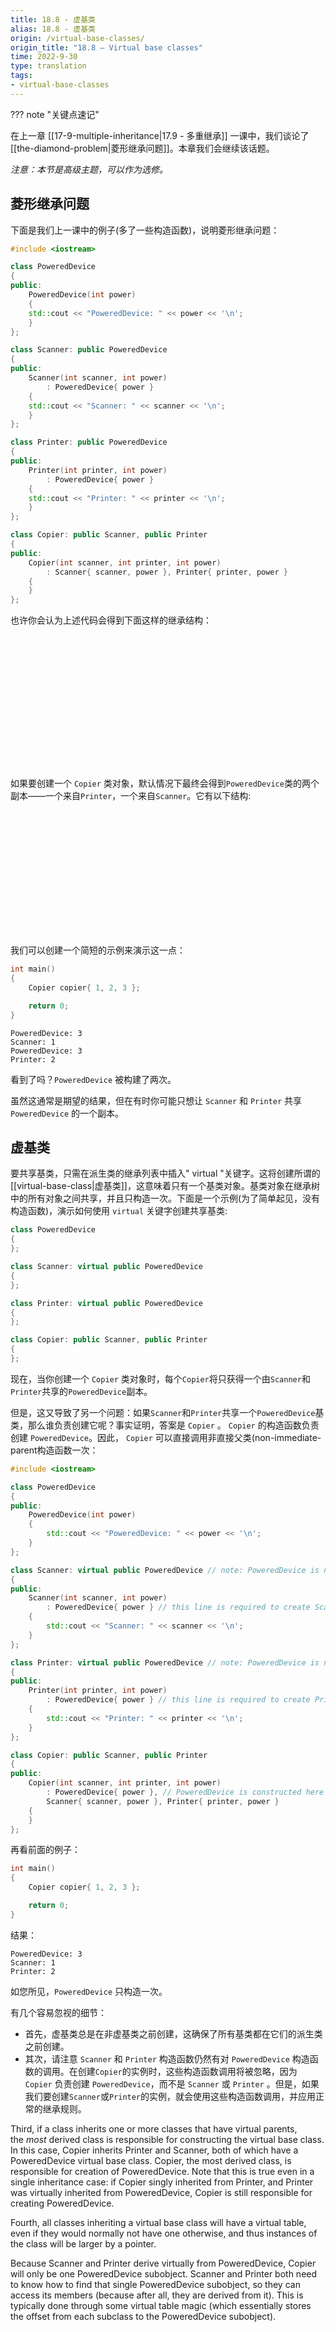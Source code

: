 ```yaml
---
title: 18.8 - 虚基类
alias: 18.8 - 虚基类
origin: /virtual-base-classes/
origin_title: "18.8 — Virtual base classes"
time: 2022-9-30
type: translation
tags:
- virtual-base-classes
---
```


??? note "关键点速记"



在上一章 [[17-9-multiple-inheritance|17.9 - 多重继承]] 一课中，我们谈论了[[the-diamond-problem|菱形继承问题]]。本章我们会继续该话题。

*注意：本节是高级主题，可以作为选修。*

## 菱形继承问题

下面是我们上一课中的例子(多了一些构造函数)，说明菱形继承问题：

```cpp
#include <iostream>

class PoweredDevice
{
public:
    PoweredDevice(int power)
    {
	std::cout << "PoweredDevice: " << power << '\n';
    }
};

class Scanner: public PoweredDevice
{
public:
    Scanner(int scanner, int power)
        : PoweredDevice{ power }
    {
	std::cout << "Scanner: " << scanner << '\n';
    }
};

class Printer: public PoweredDevice
{
public:
    Printer(int printer, int power)
        : PoweredDevice{ power }
    {
	std::cout << "Printer: " << printer << '\n';
    }
};

class Copier: public Scanner, public Printer
{
public:
    Copier(int scanner, int printer, int power)
        : Scanner{ scanner, power }, Printer{ printer, power }
    {
    }
};
```

也许你会认为上述代码会得到下面这样的继承结构：

![](data:image/svg+xml,%3Csvg%20xmlns=%22http://www.w3.org/2000/svg%22%20width=%22287%22%20height=%22213%22%3E%3C/svg%3E)

如果要创建一个 `Copier` 类对象，默认情况下最终会得到`PoweredDevice`类的两个副本——一个来自`Printer`，一个来自`Scanner`。它有以下结构:
![](data:image/svg+xml,%3Csvg%20xmlns=%22http://www.w3.org/2000/svg%22%20width=%22344%22%20height=%22213%22%3E%3C/svg%3E)

我们可以创建一个简短的示例来演示这一点：

```cpp
int main()
{
    Copier copier{ 1, 2, 3 };

    return 0;
}
```


```
PoweredDevice: 3
Scanner: 1
PoweredDevice: 3
Printer: 2
```

看到了吗？`PoweredDevice` 被构建了两次。

虽然这通常是期望的结果，但在有时你可能只想让 `Scanner` 和 `Printer` 共享 `PoweredDevice` 的一个副本。


## 虚基类

要共享基类，只需在派生类的继承列表中插入" virtual "关键字。这将创建所谓的[[virtual-base-class|虚基类]]，这意味着只有一个基类对象。基类对象在继承树中的所有对象之间共享，并且只构造一次。下面是一个示例(为了简单起见，没有构造函数)，演示如何使用 `virtual` 关键字创建共享基类:

```cpp
class PoweredDevice
{
};

class Scanner: virtual public PoweredDevice
{
};

class Printer: virtual public PoweredDevice
{
};

class Copier: public Scanner, public Printer
{
};
```

现在，当你创建一个 `Copier` 类对象时，每个`Copier`将只获得一个由`Scanner`和`Printer`共享的`PoweredDevice`副本。

但是，这又导致了另一个问题：如果`Scanner`和`Printer`共享一个`PoweredDevice`基类，那么谁负责创建它呢？事实证明，答案是 `Copier` 。 `Copier` 的构造函数负责创建 `PoweredDevice`。因此， `Copier` 可以直接调用非直接父类(non-immediate-parent构造函数一次：


```cpp
#include <iostream>

class PoweredDevice
{
public:
    PoweredDevice(int power)
    {
		std::cout << "PoweredDevice: " << power << '\n';
    }
};

class Scanner: virtual public PoweredDevice // note: PoweredDevice is now a virtual base class
{
public:
    Scanner(int scanner, int power)
        : PoweredDevice{ power } // this line is required to create Scanner objects, but ignored in this case
    {
		std::cout << "Scanner: " << scanner << '\n';
    }
};

class Printer: virtual public PoweredDevice // note: PoweredDevice is now a virtual base class
{
public:
    Printer(int printer, int power)
        : PoweredDevice{ power } // this line is required to create Printer objects, but ignored in this case
    {
		std::cout << "Printer: " << printer << '\n';
    }
};

class Copier: public Scanner, public Printer
{
public:
    Copier(int scanner, int printer, int power)
        : PoweredDevice{ power }, // PoweredDevice is constructed here
        Scanner{ scanner, power }, Printer{ printer, power }
    {
    }
};
```

再看前面的例子：

```cpp
int main()
{
    Copier copier{ 1, 2, 3 };

    return 0;
}
```

结果：

```
PoweredDevice: 3
Scanner: 1
Printer: 2
```

如您所见，`PoweredDevice` 只构造一次。

有几个容易忽视的细节：

- 首先，虚基类总是在非虚基类之前创建，这确保了所有基类都在它们的派生类之前创建。
- 其次，请注意 `Scanner` 和 `Printer` 构造函数仍然有对 `PoweredDevice` 构造函数的调用。在创建`Copier`的实例时，这些构造函数调用将被忽略，因为 `Copier` 负责创建 `PoweredDevice`，而不是 `Scanner` 或 `Printer` 。但是，如果我们要创建`Scanner`或`Printer`的实例，就会使用这些构造函数调用，并应用正常的继承规则。

Third, if a class inherits one or more classes that have virtual parents, the _most_ derived class is responsible for constructing the virtual base class. In this case, Copier inherits Printer and Scanner, both of which have a PoweredDevice virtual base class. Copier, the most derived class, is responsible for creation of PoweredDevice. Note that this is true even in a single inheritance case: if Copier singly inherited from Printer, and Printer was virtually inherited from PoweredDevice, Copier is still responsible for creating PoweredDevice.

Fourth, all classes inheriting a virtual base class will have a virtual table, even if they would normally not have one otherwise, and thus instances of the class will be larger by a pointer.

Because Scanner and Printer derive virtually from PoweredDevice, Copier will only be one PoweredDevice subobject. Scanner and Printer both need to know how to find that single PoweredDevice subobject, so they can access its members (because after all, they are derived from it). This is typically done through some virtual table magic (which essentially stores the offset from each subclass to the PoweredDevice subobject).


